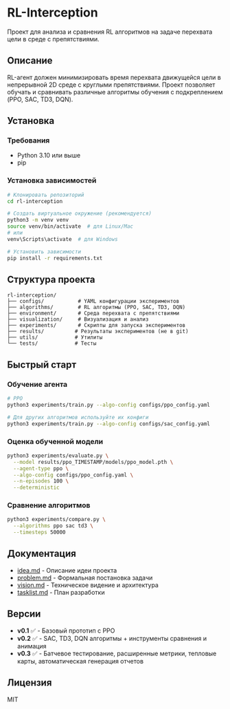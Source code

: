 # RL-Interception

Проект для анализа и сравнения RL алгоритмов на задаче перехвата цели в среде с препятствиями.

## Описание

RL-агент должен минимизировать время перехвата движущейся цели в непрерывной 2D среде с круглыми препятствиями. Проект позволяет обучать и сравнивать различные алгоритмы обучения с подкреплением (PPO, SAC, TD3, DQN).

## Установка

### Требования
- Python 3.10 или выше
- pip

### Установка зависимостей

```bash
# Клонировать репозиторий
cd rl-interception

# Создать виртуальное окружение (рекомендуется)
python3 -m venv venv
source venv/bin/activate  # для Linux/Mac
# или
venv\Scripts\activate  # для Windows

# Установить зависимости
pip install -r requirements.txt
```

## Структура проекта

```
rl-interception/
├── configs/           # YAML конфигурации экспериментов
├── algorithms/        # RL алгоритмы (PPO, SAC, TD3, DQN)
├── environment/       # Среда перехвата с препятствиями
├── visualization/     # Визуализация и анализ
├── experiments/       # Скрипты для запуска экспериментов
├── results/          # Результаты экспериментов (не в git)
├── utils/            # Утилиты
└── tests/            # Тесты
```

## Быстрый старт

### Обучение агента

```bash
# PPO
python3 experiments/train.py --algo-config configs/ppo_config.yaml

# Для других алгоритмов используйте их конфиги
python3 experiments/train.py --algo-config configs/sac_config.yaml
```

### Оценка обученной модели

```bash
python3 experiments/evaluate.py \
  --model results/ppo_TIMESTAMP/models/ppo_model.pth \
  --agent-type ppo \
  --algo-config configs/ppo_config.yaml \
  --n-episodes 100 \
  --deterministic
```

### Сравнение алгоритмов

```bash
python3 experiments/compare.py \
  --algorithms ppo sac td3 \
  --timesteps 50000
```

## Документация

- [idea.md](./idea.md) - Описание идеи проекта
- [problem.md](./problem.md) - Формальная постановка задачи
- [vision.md](./vision.md) - Техническое видение и архитектура
- [tasklist.md](./tasklist.md) - План разработки

## Версии

- **v0.1** ✅ - Базовый прототип с PPO
- **v0.2** ✅ - SAC, TD3, DQN алгоритмы + инструменты сравнения и анимация
- **v0.3** ✅ - Батчевое тестирование, расширенные метрики, тепловые карты, автоматическая генерация отчетов

## Лицензия

MIT


